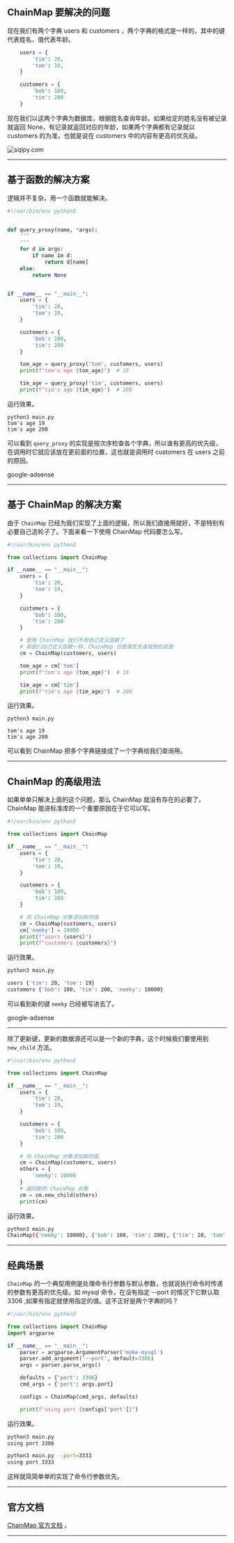 ## ChainMap 要解决的问题
现在我们有两个字典 users 和 customers ，两个字典的格式是一样的，其中的键代表姓名，值代表年龄。
```python
    users = {
        'tim': 20,
        'tom': 19,
    }

    customers = {
        'bob': 100,
        'tim': 200
    }

```
现在我们以这两个字典为数据库，根据姓名查询年龄。如果给定的姓名没有被记录就返回 None，有记录就返回对应的年龄，如果两个字典都有记录就以 customers 的为准，也就是说在 customers 中的内容有更高的优先级。

![sqlpy.com](static/2020-25/sqlpy-chain-map.jpg)

---

## 基于函数的解决方案
逻辑并不复杂，用一个函数就能解决。
```python
#!/usr/bin/env python3


def query_proxy(name, *args):
    """ 
    """
    for d in args:
        if name in d:
            return d[name]
    else:
        return None


if __name__ == "__main__":
    users = {
        'tim': 20,
        'tom': 19,
    }

    customers = {
        'bob': 100,
        'tim': 200
    }

    tom_age = query_proxy('tom', customers, users)
    print(f"tom's age {tom_age}")  # 19

    tim_age = query_proxy('tim', customers, users)
    print(f"tim's age {tim_age}")  # 200
```

运行效果。

```
python3 main.py 
tom's age 19
tim's age 200
```

可以看到 `query_proxy` 的实现是按次序检查各个字典，所以谁有更高的优先级，在调用时它就应该放在更前面的位置，这也就是调用时 customers 在 users 之前的原因。

google-adsense

---

## 基于 ChainMap 的解决方案
由于 `ChainMap` 已经为我们实现了上面的逻辑，所以我们直接用就好，不是特别有必要自己造轮子了。下面来看一下使用 ChainMap 代码要怎么写。

```python
#!/usr/bin/env python3

from collections import ChainMap

if __name__ == "__main__":
    users = {
        'tim': 20,
        'tom': 19,
    }

    customers = {
        'bob': 100,
        'tim': 200
    }

    # 使用 ChainMap 我们不用自己定义函数了
    # 和我们自己定义函数一样，ChainMap 也是谁优先谁就放在前面
    cm = ChainMap(customers, users)

    tom_age = cm['tom']
    print(f"tom's age {tom_age}")  # 19

    tim_age = cm['tim']
    print(f"tim's age {tim_age}")  # 200

```

运行效果。

```
python3 main.py 

tom's age 19
tim's age 200
```
可以看到 ChainMap 把多个字典链接成了一个字典给我们查询用。

---

## ChainMap 的高级用法
如果单单只解决上面的这个问题，那么 ChainMap 就没有存在的必要了，ChainMap 能进标准库的一个重要原因在于它可以写。
```python
#!/usr/bin/env python3

from collections import ChainMap

if __name__ == "__main__":
    users = {
        'tim': 20,
        'tom': 19,
    }

    customers = {
        'bob': 100,
        'tim': 200
    }

    # 向 ChainMap 对象添加新的值
    cm = ChainMap(customers, users)
    cm['neeky'] = 10000
    print(f"users {users}")
    print(f"customers {customers}")

```

运行效果。

```bash
python3 main.py

users {'tim': 20, 'tom': 19}
customers {'bob': 100, 'tim': 200, 'neeky': 10000}
```

可以看到新的键 `neeky` 已经被写进去了。

google-adsense

---

除了更新键，更新的数据源还可以是一个新的字典，这个时候我们要使用到 `new_child` 方法。

```python
#!/usr/bin/env python3

from collections import ChainMap

if __name__ == "__main__":
    users = {
        'tim': 20,
        'tom': 19,
    }

    customers = {
        'bob': 100,
        'tim': 200
    }

    # 向 ChainMap 对象添加新的值
    cm = ChainMap(customers, users)
    others = {
        'neeky': 10000
    }
    # 返回新的 ChainMap 对象
    cm = cm.new_child(others)
    print(cm)
```

运行效果。

```bash
python3 main.py 
ChainMap({'neeky': 10000}, {'bob': 100, 'tim': 200}, {'tim': 20, 'tom': 19})
```

---


## 经典场景
`ChainMap` 的一个典型用例是处理命令行参数与默认参数，也就说执行命令时传递的参数有更高的优先级。如 mysql 命令，在没有指定 --port 的情况下它默认取 3306 ,如果有指定就使用指定的值。这不正好是两个字典的吗？
```python
#!/usr/bin/env python3

from collections import ChainMap
import argparse

if __name__ == "__main__":
    parser = argparse.ArgumentParser('moke-mysql')
    parser.add_argument('--port', default=3306)
    args = parser.parse_args()

    defaults = {'port': 3306}
    cmd_args = {'port': args.port}

    configs = ChainMap(cmd_args, defaults)

    print(f"using port {configs['port']}")

```
运行效果。
```bash
python3 main.py
using port 3306

python3 main.py --port=3333
using port 3333
```
这样就简简单单的实现了命令行参数优先。

---

## 官方文档
[ChainMap 官方文档](https://docs.python.org/3.8/library/collections.html#collections.ChainMap) 。

---
